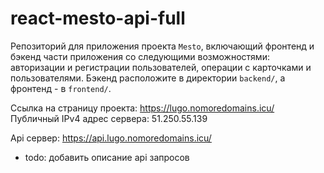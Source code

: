 # react-mesto-api-full
Репозиторий для приложения проекта `Mesto`, включающий фронтенд и бэкенд части приложения со следующими возможностями: авторизации и регистрации пользователей, операции с карточками и пользователями. Бэкенд расположите в директории `backend/`, а фронтенд - в `frontend/`.

Ссылка на страницу проекта: https://lugo.nomoredomains.icu/
Публичный IPv4 адрес сервера: 51.250.55.139

Api сервер: https://api.lugo.nomoredomains.icu/

  * todo: добавить описание api запросов
